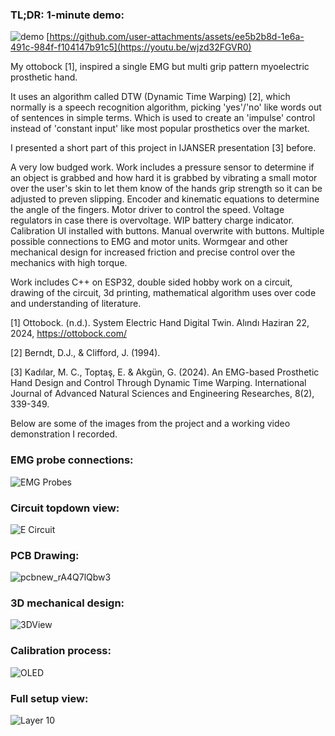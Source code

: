 ### TL;DR: 1-minute demo:

![demo](https://github.com/user-attachments/assets/799b33aa-3dcf-4b50-bae4-261e95a23754)
[https://github.com/user-attachments/assets/ee5b2b8d-1e6a-491c-984f-f104147b91c5](https://youtu.be/wjzd32FGVR0)

My ottobock [1], inspired a single EMG but multi grip pattern myoelectric prosthetic hand.

It uses an algorithm called DTW (Dynamic Time Warping) [2], which normally is a speech recognition algorithm, picking 'yes'/'no' like words out of sentences in simple terms. Which is used to create an 'impulse' control instead of 'constant input' like most popular prosthetics over the market.

I presented a short part of this project in IJANSER presentation [3] before.

A very low budged work.
Work includes a pressure sensor to determine if an object is grabbed and how hard it is grabbed by vibrating a small motor over the user's skin to let them know of the hands grip strength so it can be adjusted to preven slipping. 
Encoder and kinematic equations to determine the angle of the fingers.
Motor driver to control the speed.
Voltage regulators in case there is overvoltage.
WIP battery charge indicator.
Calibration UI installed with buttons.
Manual overwrite with buttons.
Multiple possible connections to EMG and motor units.
Wormgear and other mechanical design for increased friction and precise control over the mechanics with high torque.

Work includes C++ on ESP32, double sided hobby work on a circuit, drawing of the circuit, 3d printing, mathematical algorithm uses over code and understanding of literature.

[1] Ottobock. (n.d.). System Electric Hand Digital Twin. Alındı Haziran 22, 2024, https://ottobock.com/

[2] Berndt, D.J., & Clifford, J. (1994).

[3] Kadılar, M. C., Toptaş, E. & Akgün, G. (2024). An EMG-based Prosthetic Hand Design and Control Through Dynamic Time Warping. International Journal of Advanced Natural Sciences and Engineering Researches, 8(2), 339-349. 


Below are some of the images from the project and a working video demonstration I recorded.

### EMG probe connections:

![EMG Probes](https://github.com/user-attachments/assets/c286c6e3-3aae-4f18-991e-e6e62725d567)

### Circuit topdown view:

![E Circuit](https://github.com/user-attachments/assets/dcf46c61-ebfa-4250-a517-7626e3944b9f)

### PCB Drawing:

![pcbnew_rA4Q7lQbw3](https://github.com/user-attachments/assets/0701f87a-ca53-46b9-9a88-1d37206926b3)

### 3D mechanical design:

![3DView](https://github.com/user-attachments/assets/ef785796-5f56-4458-9748-d2fed3997954)

### Calibration process:

![OLED](https://github.com/user-attachments/assets/c69b61e3-642b-458f-b2a8-5e7c67c7c2f6)

### Full setup view:

![Layer 10](https://github.com/user-attachments/assets/25244ae5-5a1d-4c5f-933f-386d501a663f)



